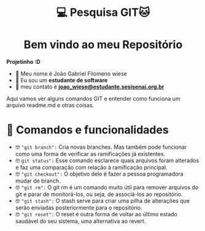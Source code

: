 <H1 align="center"> 💻 Pesquisa GIT🐱
<h1 align="center"> Bem vindo ao meu Repositório </h1>
  
**Projetinho :D** 

- 🥑 Meu nome é João Gabriel Filomeno wiese
- 🐝 Eu sou um **estudante de software**
- 🐁 meu contato é **joao_wiese@estudante.sesisenai.org.br**

  
<p>Aqui vamos ver alguns comandos GIT e entender como funciona um arquivo readme.md e otras coisas.</p>

# 🔨 Comandos e funcionalidades

- 🤓 `"git branch":` Cria novas branches. Mas também pode funcionar como uma forma de verificar as ramificações já existentes.
- 🤓 `git status":` Esse comando esclarece quais arquivos foram alterados e faz uma comparação com relação à ramificação principal.
- 🤓 `"git checkout":` O objetivo dele é fazer a pessoa programadora mudar de branch.
- 🤓 `"git rm":` O git rm é um comando muito útil para remover arquivos do git e parar de monitorá-los, ou seja, de associá-los ao repositório. 
- 🤓 `"git stash":` O stash serve para criar uma pilha de alterações que serão enviadas posteriormente para o repositório.
- 🤓 `"git reset":` O reset é outra forma de voltar ao último estado saudável do seu sistema, uma alternativa ao revert.
